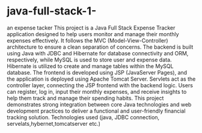# java-full-stack-1-
an expense tacker
This project is a Java Full Stack Expense Tracker application designed to help users monitor and manage their monthly expenses effectively. It follows the MVC (Model-View-Controller) architecture to ensure a clean separation of concerns. The backend is built using Java with JDBC and Hibernate for database connectivity and ORM, respectively, while MySQL is used to store user and expense data. Hibernate is utilized to create and manage tables within the MySQL database. The frontend is developed using JSP (JavaServer Pages), and the application is deployed using Apache Tomcat Server. Servlets act as the controller layer, connecting the JSP frontend with the backend logic. Users can register, log in, input their monthly expenses, and receive insights to help them track and manage their spending habits. This project demonstrates strong integration between core Java technologies and web development practices to deliver a functional and user-friendly financial tracking solution.
Technologies used (java, JDBC connection, servelats,hybernet,tomcatserver etc.)
